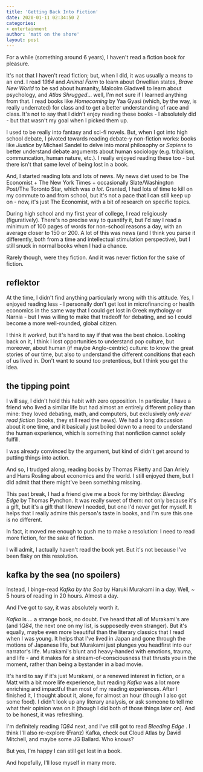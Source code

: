 ```yaml
---
title: 'Getting Back Into Fiction'
date: 2020-01-11 02:34:50 Z
categories:
- entertainment
author: 'matt on the shore'
layout: post
---
```


For a while (something around 6 years), I haven't read a fiction book for pleasure.

It's not that I haven't read fiction; but, when I did, it was usually a means to an end. I read *1984* and *Animal Farm* to learn about Orwellian states, *Brave New World* to be sad about humanity, Malcolm Gladwell to learn about psychology, and *Atlas Shrugged*... well, I'm not sure if I learned anything from that. I read books like *Homecoming* by Yaa Gyasi (which, by the way, is really underrated) for class and to get a better understanding of race and class. It's not to say that I didn't enjoy reading these books - I absolutely did - but that wasn't my goal when I picked them up.

I used to be really into fantasy and sci-fi novels. But, when I got into high school debate, I pivoted towards reading debate-y non-fiction works: books like *Justice* by Michael Sandel to delve into moral philosophy or *Sapiens* to better understand debate arguments about human sociology (e.g. tribalism, communcation, human nature, etc.). I really enjoyed reading these too - but there isn't that same level of being lost in a book.

And, I started reading lots and lots of news. My news diet used to be The Economist + The New York Times + occasionally Slate/Washington Post/The Toronto Star, which was *a lot*. Granted, I had lots of time to kill on my commute to and from school, but it's not a pace that I can still keep up on - now, it's just The Economist, with a bit of research on specific topics.

During high school and my first year of college, I read religiously (figuratively). There's no precise way to quantify it, but I'd say I read a minimum of 100 pages of words for non-school reasons a day, with an average closer to 150 or 200. A lot of this was news (and I think you parse it differently, both from a time and intellectual stimulation perspective), but I still snuck in normal books when I had a chance.

Rarely though, were they fiction. And it was never fiction for the sake of fiction.

## reflektor

At the time, I didn't find anything particularly wrong with this attitude. Yes, I enjoyed reading less - I personally don't get lost in microfinancing or health economics in the same way that I could get lost in Greek mythology or Narnia - but I was willing to make that tradeoff for debating, and so I could become a more well-rounded, global citizen.

I think it *worked*, but it's hard to say if that was the best choice. Looking back on it, I think I lost opportunities to understand pop culture, but moreover, about human (if maybe Anglo-centric) culture: to know the great stories of our time, but also to understand the different conditions that each of us lived in. Don't want to sound too pretentious, but I think you get the idea.

## the tipping point

I will say, I didn't hold this habit with zero opposition. In particular, I have a friend who lived a similar life but had almost an entirely different policy than mine: they loved debating, math, and computers, but exclusively *only ever read fiction* (books, they still read the news). We had a long discussion about it one time, and it basically just boiled down to a need to understand the human experience, which is something that nonfiction cannot solely fulfill.

I was already convinced by the argument, but kind of didn't get around to putting things into action.

And so, I trudged along, reading books by Thomas Piketty and Dan Ariely and Hans Rosling about economics and the world. I still enjoyed them, but I did admit that there might've been something missing.

This past break, I had a friend give me a book for my birthday: *Bleeding Edge* by Thomas Pynchon. It was really sweet of them: not only because it's a gift, but it's a gift that I knew I needed, but one I'd never get for myself. It helps that I really admire this person's taste in books, and I'm sure this one is no different.

In fact, it moved me enough to push me to make a resolution: I need to read more fiction, for the sake of fiction.

I will admit, I actually haven't read the book yet. But it's not because I've been flaky on this resolution. 

## kafka by the sea (no spoilers)

Instead, I binge-read *Kafka by the Sea* by Haruki Murakami in a day. Well, ~ 5 hours of reading in 20 hours. Almost a day.

And I've got to say, it was absolutely worth it.

*Kafka* is ... a strange book, no doubt. I've heard that all of Murakami's are (and *1Q84*, the next one on my list, is supposedly even stranger). But it's equally, maybe even more beautiful than the literary classics that I read when I was young. It helps that I've lived in Japan and gone through the motions of Japanese life, but Murakami just plunges you headfirst into our narrator's life. Murakami's blunt and heavy-handed with emotions, trauma, and life - and it makes for a stream-of-consciousness that thrusts you in the moment, rather than being a bystander in a bad movie.

It's hard to say if it's just Murakami, or a renewed interest in fiction, or a Matt with a bit more life experience, but reading *Kafka* was a lot more enriching and impactful than most of my reading experiences. After I finished it, I thought about it, alone, for almost an hour (though I also got some food). I didn't look up any literary analysis, or ask someone to tell me what their opinion was on it (though I did both of those things later on). And to be honest, it was refreshing.

I'm definitely reading *1Q84* next, and I've still got to read *Bleeding Edge* . I think I'll also re-explore (Franz) Kafka, check out Cloud Atlas by David Mitchell, and maybe some JG Ballard. Who knows?

But yes, I'm happy I can still get lost in a book.

And hopefully, I'll lose myself in many more.